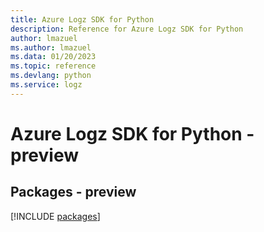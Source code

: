 ```yaml
---
title: Azure Logz SDK for Python
description: Reference for Azure Logz SDK for Python
author: lmazuel
ms.author: lmazuel
ms.data: 01/20/2023
ms.topic: reference
ms.devlang: python
ms.service: logz
---
```

# Azure Logz SDK for Python - preview
## Packages - preview
[!INCLUDE [packages](logz-index.md)]